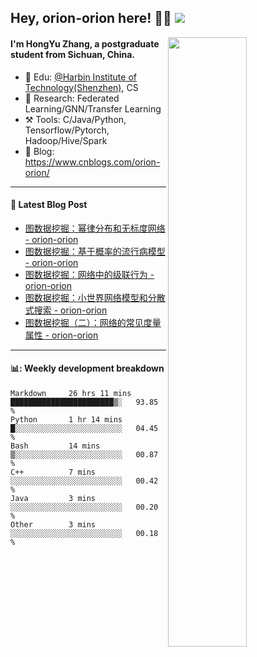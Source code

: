 <!--
 * @Descripttion: 
 * @Version: 1.0
 * @Author: ZhangHongYu
 * @Date: 2022-03-13 11:15:04
 * @LastEditors: ZhangHongYu
 * @LastEditTime: 2022-07-03 14:37:10
-->
## Hey, orion-orion here! 👋🏻  ![](https://komarev.com/ghpvc/?username=orion-orion)


<img align="right" src="https://github-readme-stats.vercel.app/api?username=orion-orion&show_icons=true&hide_border=true" width="50%">

#### I'm HongYu Zhang, a postgraduate student from Sichuan, China.
- 🏫 Edu: [@Harbin Institute of Technology(Shenzhen)](https://www.hitsz.edu.cn/index.html), CS
- 🔭 Research: Federated Learning/GNN/Transfer Learning
- ⚒️ Tools: C/Java/Python, Tensorflow/Pytorch, Hadoop/Hive/Spark
- 📗 Blog: https://www.cnblogs.com/orion-orion/ 

___

#### 📕  Latest Blog Post 
<!-- BLOG-POST-LIST:START -->
- [图数据挖掘：幂律分布和无标度网络 - orion-orion](https://www.cnblogs.com/orion-orion/p/16861602.html)
- [图数据挖掘：基于概率的流行病模型 - orion-orion](https://www.cnblogs.com/orion-orion/p/16859325.html)
- [图数据挖掘：网络中的级联行为 - orion-orion](https://www.cnblogs.com/orion-orion/p/16856006.html)
- [图数据挖掘：小世界网络模型和分散式搜索 - orion-orion](https://www.cnblogs.com/orion-orion/p/16854012.html)
- [图数据挖掘（二）：网络的常见度量属性 - orion-orion](https://www.cnblogs.com/orion-orion/p/16850617.html)
<!-- BLOG-POST-LIST:END -->

____

#### 📊: Weekly development breakdown
<!--START_SECTION:waka-->

```text
Markdown     26 hrs 11 mins  ███████████████████████▒░   93.85 %
Python       1 hr 14 mins    █░░░░░░░░░░░░░░░░░░░░░░░░   04.45 %
Bash         14 mins         ▒░░░░░░░░░░░░░░░░░░░░░░░░   00.87 %
C++          7 mins          ░░░░░░░░░░░░░░░░░░░░░░░░░   00.42 %
Java         3 mins          ░░░░░░░░░░░░░░░░░░░░░░░░░   00.20 %
Other        3 mins          ░░░░░░░░░░░░░░░░░░░░░░░░░   00.18 %
```

<!--END_SECTION:waka-->













